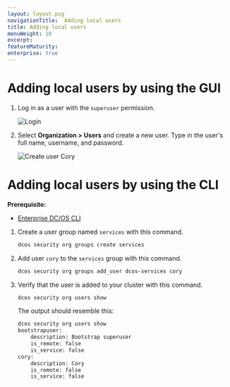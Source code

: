 ```yaml
---
layout: layout.pug
navigationTitle:  Adding local users
title: Adding local users
menuWeight: 10
excerpt:
featureMaturity:
enterprise: true
---
```




# Adding local users by using the GUI

1. Log in as a user with the `superuser` permission.
   
   ![Login](/docs/1.10/img/gui-installer-login-ee.gif)

1. Select **Organization > Users** and create a new user. Type in the user's full name, username, and password. 
        
   ![Create user Cory](/docs/1.10/img/service-group3.png)
   
   
# Adding local users by using the CLI

**Prerequisite:**
- [Enterprise DC/OS CLI](/docs/1.10/cli/enterprise-cli/)


1.  Create a user group named `services` with this command.

    ```bash
    dcos security org groups create services
    ```
    
1.  Add user `cory` to the `services` group with this command. 

    ```bash
    dcos security org groups add_user dcos-services cory
    ```
    
1.  Verify that the user is added to your cluster with this command.

    ```bash
    dcos security org users show
    ```
    
    The output should resemble this:
    
    ```bash
    dcos security org users show
    bootstrapuser:
        description: Bootstrap superuser
        is_remote: false
        is_service: false
    cory:
        description: Cory
        is_remote: false
        is_service: false
    ```

